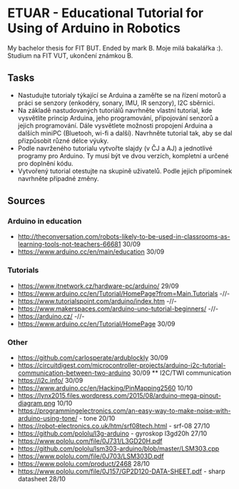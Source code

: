 ﻿# ETUAR - Educational Tutorial for Using of Arduino in Robotics

My bachelor thesis for FIT BUT. Ended by mark B.
Moje milá bakalářka :). Studium na FIT VUT, ukončení známkou B. 

## Tasks

* Nastudujte tutorialy týkající se Arduina a zaměřte se na řízení motorů a práci se senzory (enkodéry, sonary, IMU, IR senzory), I2C sběrnici. 
* Na základě nastudovaných tutoriálů navrhněte vlastní tutorial, kde vysvětlíte princip Arduina, jeho programování, připojování senzorů a jejich programování. Dále vysvětlete možnosti propojení Arduina a dalších miniPC (Bluetooh, wi-fi a další). Navrhněte tutorial tak, aby se dal přizpůsobit různé délce výuky.
* Podle navrženého tutorialu vytvořte slajdy (v ČJ a AJ) a jednotlivé programy pro Arduino. Ty musí být ve dvou verzích, kompletní a určené pro doplnění kódu.
* Vytvořený tutorial otestujte na skupině uživatelů. Podle jejich připomínek navrhněte případné změny.

## Sources 

### Arduino in education


* http://theconversation.com/robots-likely-to-be-used-in-classrooms-as-learning-tools-not-teachers-66681 30/09
* https://www.arduino.cc/en/main/education 30/09

### Tutorials

* https://www.itnetwork.cz/hardware-pc/arduino/ 29/09
* https://www.arduino.cc/en/Tutorial/HomePage?from=Main.Tutorials -//-
* https://www.tutorialspoint.com/arduino/index.htm -//-
* https://www.makerspaces.com/arduino-uno-tutorial-beginners/ -//-
* https://arduino.cz/ -//-
* https://www.arduino.cc/en/Tutorial/HomePage 30/09
  

### Other

* https://github.com/carlosperate/ardublockly 30/09
* https://circuitdigest.com/microcontroller-projects/arduino-i2c-tutorial-communication-between-two-arduino 30/09
** I2C/TWI communication
* https://i2c.info/ 30/09
* https://www.arduino.cc/en/Hacking/PinMapping2560 10/10
* https://lynx2015.files.wordpress.com/2015/08/arduino-mega-pinout-diagram.png 10/10
* https://programmingelectronics.com/an-easy-way-to-make-noise-with-arduino-using-tone/ - tone 20/10
* https://robot-electronics.co.uk/htm/srf08tech.html - srf-08 27/10
* https://github.com/pololu/l3g-arduino - gyroskop l3gd20h 27/10
* https://www.pololu.com/file/0J731/L3GD20H.pdf
* https://github.com/pololu/lsm303-arduino/blob/master/LSM303.cpp
* https://www.pololu.com/file/0J703/LSM303D.pdf
* https://www.pololu.com/product/2468 28/10
* https://www.pololu.com/file/0J157/GP2D120-DATA-SHEET.pdf - sharp datasheet 28/10


